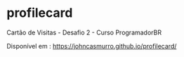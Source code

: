 # profilecard
Cartão de Visitas - Desafio 2 - Curso ProgramadorBR

Disponível em : https://johncasmurro.github.io/profilecard/
